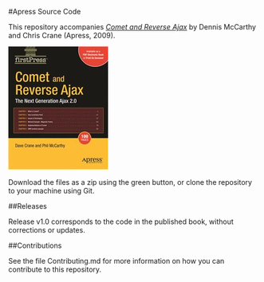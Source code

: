 #Apress Source Code

This repository accompanies [*Comet and Reverse Ajax*](http://www.apress.com/9781590599983) by Dennis McCarthy and Chris Crane (Apress, 2009).

![Cover image](9781590599983.jpg)

Download the files as a zip using the green button, or clone the repository to your machine using Git.

##Releases

Release v1.0 corresponds to the code in the published book, without corrections or updates.

##Contributions

See the file Contributing.md for more information on how you can contribute to this repository.
